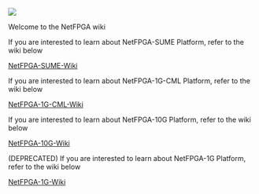 [![](https://github.com/NetFPGA/NetFPGA-public/blob/master/netfpga.png)](http://www.netfpga.org)

Welcome to the NetFPGA wiki

If you are interested to learn about NetFPGA-SUME Platform, refer to the wiki below

[NetFPGA-SUME-Wiki](https://github.com/NetFPGA/NetFPGA-SUME-public/wiki/Home)

If you are interested to learn about NetFPGA-1G-CML Platform, refer to the wiki below

[NetFPGA-1G-CML-Wiki](https://github.com/NetFPGA/NetFPGA-public/wiki/Home_NetFPGA-1G-CML)

If you are interested to learn about NetFPGA-10G Platform, refer to the wiki below

[NetFPGA-10G-Wiki](https://github.com/NetFPGA/NetFPGA-public/wiki/Home_NetFPGA-10G)

(DEPRECATED) If you are interested to learn about NetFPGA-1G Platform, refer to the wiki below

[NetFPGA-1G-Wiki](https://github.com/NetFPGA/netfpga/wiki)
